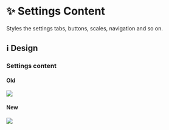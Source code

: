 # ✨ Settings Content

Styles the settings tabs, buttons, scales, navigation and so on.

## ℹ️ Design

### Settings content

#### Old

![](/images/settings/old/settingscontent.png)

#### New

![](/images/settings/new/settingscontent.png)

